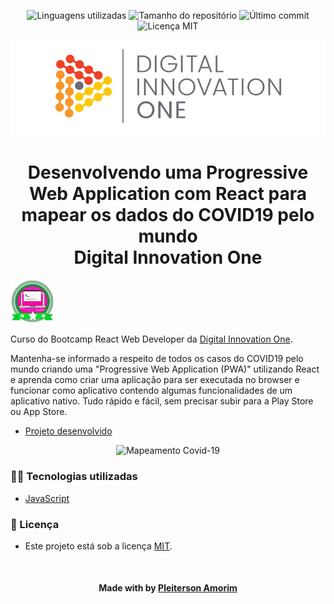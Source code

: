 <!-- Badges session -->
<p align="center">
  <!-- languages -->
  <img src="https://img.shields.io/github/languages/count/pleiterson/mapeamento-covid19-js?style=social" alt="Linguagens utilizadas">
  <!-- repo size -->
  <img src="https://img.shields.io/github/repo-size/Pleiterson/mapeamento-covid19-js?style=social" alt="Tamanho do repositório">
  <!-- last commit -->
  <img src="https://img.shields.io/github/last-commit/Pleiterson/mapeamento-covid19-js?style=social" alt="Último commit">
  <!-- licence MIT -->
  <img src="https://img.shields.io/github/license/Pleiterson/mapeamento-covid19-js?style=social" alt="Licença MIT">
</p>

<!--Banner session-->
<p align="center">
  <img src="./src/assets/readme/banner.png" alt="DIO" title="Digital Innovation One">
</p>

<!--About session-->
<h1 align="center">Desenvolvendo uma Progressive Web Application com React para mapear os dados do COVID19 pelo mundo<br>Digital Innovation One</h1>

<img src="./src/assets/readme/badge.png" title="Badge" width="70" height="70">

Curso do Bootcamp React Web Developer da [Digital Innovation One](https://digitalinnovation.one/).

Mantenha-se informado a respeito de todos os casos do COVID19 pelo mundo criando uma "Progressive Web Application (PWA)" utilizando React e aprenda como criar uma aplicação para ser executada no browser e funcionar como aplicativo contendo algumas funcionalidades de um aplicativo nativo. Tudo rápido e fácil, sem precisar subir para a Play Store ou App Store.

- [Projeto desenvolvido](https://game-resgate.vercel.app/)

<p align="center"><img src="./src/assets/readme/projeto.gif" title="Mapeamento Covid-19"></p>

<h3>👨‍💻 Tecnologias utilizadas</h3>

- [JavaScript](https://developer.mozilla.org/en-US/docs/Web/JavaScript)

<!--License session-->
<h3>📝 Licença</h3>

- Este projeto está sob a licença [MIT](./LICENSE).

<!--Bottom session-->
<br><h4 align=center>Made with by <a target="_blank" href="https://pleiterson.vercel.app" >Pleiterson Amorim</a></h4>
